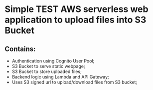 # Simple TEST AWS serverless web application to upload files into S3 Bucket

## Contains:
- Authentication using Cognito User Pool;
- S3 Bucket to serve static webpage;
- S3 Bucket to store uploaded files;
- Backend logic using Lambda and API Gateway;
- Uses S3 signed url to upload/download files from S3 bucket;